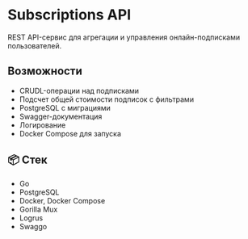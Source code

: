# Subscriptions API

REST API-сервис для агрегации и управления онлайн-подписками пользователей.

## Возможности

- CRUDL-операции над подписками
- Подсчет общей стоимости подписок с фильтрами
- PostgreSQL с миграциями
- Swagger-документация
- Логирование
- Docker Compose для запуска

## 📦 Стек

- Go
- PostgreSQL
- Docker, Docker Compose
- Gorilla Mux
- Logrus
- Swaggo
